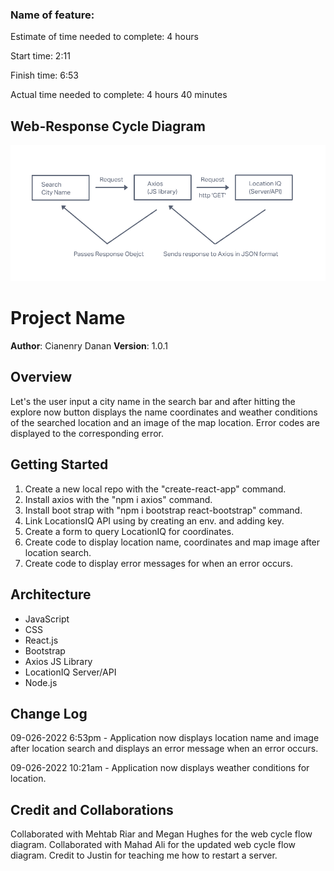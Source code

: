 ### Name of feature:

Estimate of time needed to complete: 4 hours

Start time: 2:11

Finish time: 6:53

Actual time needed to complete: 4 hours 40 minutes

## Web-Response Cycle Diagram

![Web-Response Cycle](src/img/flow.png)

# Project Name

**Author**: Cianenry Danan
**Version**: 1.0.1

## Overview

Let's the user input a city name in the search bar and after hitting the explore now button displays the name coordinates and weather conditions of the searched location and an image of the map location. Error codes are displayed to the corresponding error.

## Getting Started

1. Create a new local repo with the "create-react-app" command.
2. Install axios with the "npm i axios" command.
3. Install boot strap with "npm i bootstrap react-bootstrap" command.
4. Link LocationsIQ API using by creating an env. and adding key.
5. Create a form to query LocationIQ for coordinates.
6. Create code to display location name, coordinates and map image after location search.
7. Create code to display error messages for when an error occurs.

## Architecture
<!-- Provide a detailed description of the application design. What technologies (languages, libraries, etc) you're using, and any other relevant design information. -->
* JavaScript
* CSS
* React.js
* Bootstrap
* Axios JS Library
* LocationIQ Server/API
* Node.js

## Change Log

09-026-2022 6:53pm - Application now displays location name and image after location search and displays an error message when an error occurs.

09-026-2022 10:21am - Application now displays weather conditions for location.

## Credit and Collaborations

Collaborated with Mehtab Riar and Megan Hughes for the web cycle flow diagram.
Collaborated with Mahad Ali for the updated web cycle flow diagram.
Credit to Justin  for teaching me how to restart a server.
